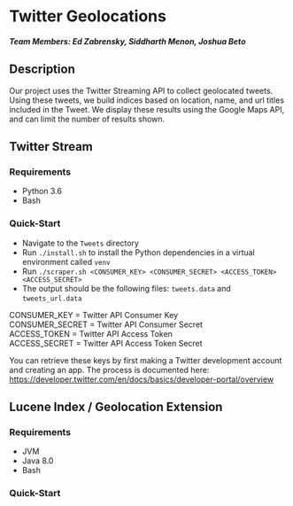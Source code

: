 # Twitter Geolocations

##### Team Members: Ed Zabrensky, Siddharth Menon, Joshua Beto

## Description

Our project uses the Twitter Streaming API to collect geolocated tweets. Using these tweets, we build indices based on location, name, and url titles included in the Tweet. We display these results using the Google Maps API, and can limit the number of results shown.

## Twitter Stream

### Requirements
* Python 3.6
* Bash


### Quick-Start

* Navigate to the `Tweets` directory
* Run `./install.sh` to install the Python dependencies in a virtual environment called `venv`
* Run `./scraper.sh <CONSUMER_KEY> <CONSUMER_SECRET> <ACCESS_TOKEN> <ACCESS_SECRET>`
* The output should be the following files: `tweets.data` and `tweets_url.data`

CONSUMER_KEY = Twitter API Consumer Key \
CONSUMER_SECRET = Twitter API Consumer Secret \
ACCESS_TOKEN = Twitter API Access Token \
ACCESS_SECRET = Twitter API Access Token Secret

You can retrieve these keys by first making a Twitter development account and creating an app. The process is documented here: https://developer.twitter.com/en/docs/basics/developer-portal/overview

## Lucene Index / Geolocation Extension

### Requirements
* JVM
* Java 8.0
* Bash


### Quick-Start


